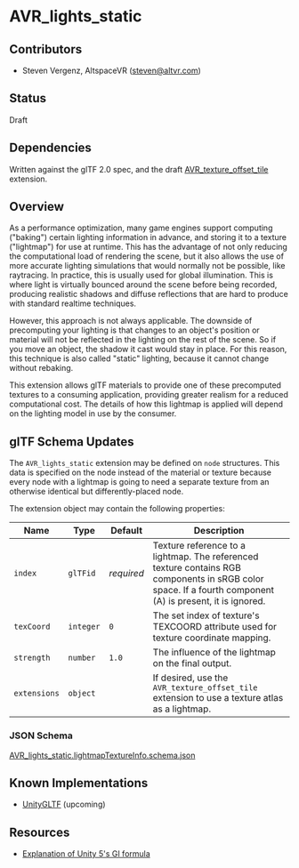 # AVR_lights_static

## Contributors

* Steven Vergenz, AltspaceVR ([steven@altvr.com](mailto:steven@altvr.com))

## Status

Draft

## Dependencies

Written against the glTF 2.0 spec, and the draft [AVR_texture_offset_tile](../AVR_texture_offset_tile/README.md) extension.

## Overview

As a performance optimization, many game engines support computing ("baking") certain lighting information in advance, and storing it to a texture ("lightmap") for use at runtime. This has the advantage of not only reducing the computational load of rendering the scene, but it also allows the use of more accurate lighting simulations that would normally not be possible, like raytracing. In practice, this is usually used for global illumination. This is where light is virtually bounced around the scene before being recorded, producing realistic shadows and diffuse reflections that are hard to produce with standard realtime techniques.

However, this approach is not always applicable. The downside of precomputing your lighting is that changes to an object's position or material will not be reflected in the lighting on the rest of the scene. So if you move an object, the shadow it cast would stay in place. For this reason, this technique is also called "static" lighting, because it cannot change without rebaking.

This extension allows glTF materials to provide one of these precomputed textures to a consuming application, providing greater realism for a reduced computational cost. The details of how this lightmap is applied will depend on the lighting model in use by the consumer.

## glTF Schema Updates

The `AVR_lights_static` extension may be defined on `node` structures. This data is specified on the node instead of the material or texture because every node with a lightmap is going to need a separate texture from an otherwise identical but differently-placed node.

The extension object may contain the following properties:

| Name         | Type      | Default    | Description
|--------------|-----------|------------|---------------------------------
| `index`      | `glTFid`  | *required* | Texture reference to a lightmap. The referenced texture contains RGB components in sRGB color space. If a fourth component (A) is present, it is ignored.
| `texCoord`   | `integer` | `0`        | The set index of texture's TEXCOORD attribute used for texture coordinate mapping.
| `strength`   | `number`  | `1.0`      | The influence of the lightmap on the final output.
| `extensions` | `object`  |            | If desired, use the `AVR_texture_offset_tile` extension to use a texture atlas as a lightmap.

### JSON Schema

[AVR_lights_static.lightmapTextureInfo.schema.json](schema/AVR_lights_static.lightmapTextureInfo.schema.json)

## Known Implementations

* [UnityGLTF](https://github.com/AltspaceVR/UnityGLTF) (upcoming)

## Resources

* [Explanation of Unity 5's GI formula](http://www.shadercat.com/how-to-explore-unity-5s-shader-system-code-iv-global-illumination-code-overview/)
